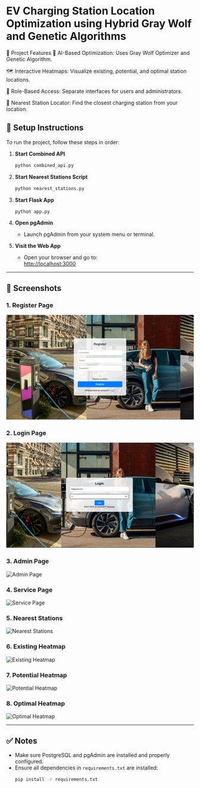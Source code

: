 # EV Charging Station Location Optimization using Hybrid Gray Wolf and Genetic Algorithms

🧩 Project Features
🧠 AI-Based Optimization: Uses Gray Wolf Optimizer and Genetic Algorithm.

🗺️ Interactive Heatmaps: Visualize existing, potential, and optimal station locations.

🧍 Role-Based Access: Separate interfaces for users and administrators.

🔎 Nearest Station Locator: Find the closest charging station from your location.

## 🔧 Setup Instructions

To run the project, follow these steps in order:

1. **Start Combined API**  
   ```bash
   python combined_api.py
   ```

2. **Start Nearest Stations Script**  
   ```bash
   python nearest_stations.py
   ```

3. **Start Flask App**  
   ```bash
   python app.py
   ```

4. **Open pgAdmin**  
   - Launch pgAdmin from your system menu or terminal.

5. **Visit the Web App**  
   - Open your browser and go to:  
     [http://localhost:3000](http://localhost:3000)

---

## 📸 Screenshots

### 1. Register Page
![Register Page](register_page.png)

### 2. Login Page
![Login Page](Login_page.png)

### 3. Admin Page
![Admin Page](screenshots/admin_page.png)

### 4. Service Page
![Service Page](screenshots/ser_page.png)

### 5. Nearest Stations
![Nearest Stations](screenshots/nearest_stations.png)

### 6. Existing Heatmap
![Existing Heatmap](screenshots/existing_heatmap.png)

### 7. Potential Heatmap
![Potential Heatmap](screenshots/potential_heatmap.png)

### 8. Optimal Heatmap
![Optimal Heatmap](screenshots/optimal_heatmap.png)

---

## ✅ Notes

- Make sure PostgreSQL and pgAdmin are installed and properly configured.
- Ensure all dependencies in `requirements.txt` are installed:
  ```bash
  pip install -r requirements.txt
  ```

